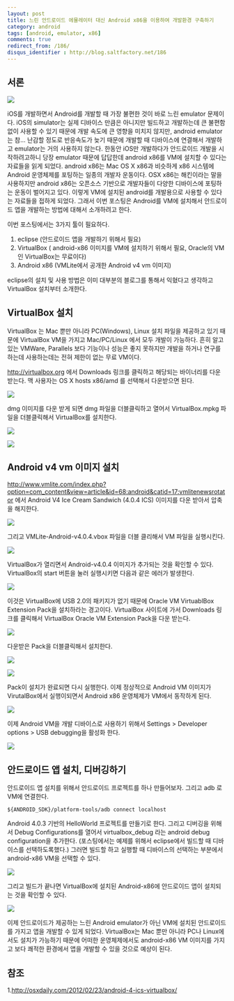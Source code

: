 ```yaml
---
layout: post
title: 느린 안드로이드 에뮬레이터 대신 Android x86을 이용하여 개발환경 구축하기
category: android
tags: [android, emulator, x86]
comments: true
redirect_from: /186/
disqus_identifier : http://blog.saltfactory.net/186
---
```


## 서론

![](http://asset.hibrainapps.net/saltfactory/images/36faf851-6551-4112-806f-662b76114a7a)

iOS를 개발하면서 Android를 개발할 때 가장 불편한 것이 바로 느린 emulator 문제이다. iOS의 simulator는 실제 디바이스 만큼은 아니지만 빌드하고 개발하는데 큰 불편함 없이 사용할 수 있기 때문에 개발 속도에 큰 영향을 미치지 않지만, android emulator는 참... 난감할 정도로 반응속도가 늦기 때문에 개발할 때 디바이스에 연결해서 개발하고 emulator는 거의 사용하지 않는다. 한동안 iOS만 개발하다가 안드로이드 개발을 시작하려고하니 당장 emulator 때문에 답답한데 android x86를 VM에 설치할 수 있다는 자료들을 읽게 되었다. android x86는 Mac OS X x86과 비슷하게 x86 시스템에 Android 운영체제를 포팅하는 일종의 개발자 운동이다. OSX x86는 해킨이라는 말을 사용하지만 android x86는 오픈소스 기반으로 개발자들이 다양한 디바이스에 포팅하는 운동이 벌어지고 있다. 이렇게 VM에 설치된 android를 개발용으로 사용할 수 있다는 자료들을 접하게 되었다. 그래서 이번 포스팅은 Android를 VM에 설치해서 안드로이드 앱을 개발하는 방법에 대해서 소개하려고 한다.

<!--more-->

이번 포스팅에서는 3가지 툴이 필요하다.

1. eclipse (안드로이드 앱을 개발하기 위해서 필요)
2. VirtualBox ( android-x86 이미지를 VM에 설치하기 위해서 필요, Oracle의 VM인 VirtualBox는 무료이다)
3. Android x86 (VMLite에서 공개한 Android v4 vm 이미지)

eclipse의 설치 및 사용 방법은 이미 대부분의 블로그를 통해서 익혔다고 생각하고 VirtualBox 설치부터 소개한다.

## VirtualBox 설치

VirtualBox 는 Mac 뿐만 아니라 PC(Windows), Linux 설치 파일을 제공하고 있기 때문에 VirtualBox VM을 가지고 Mac/PC/Linux 에서 모두 개발이 가능하다. 흔히 알고 있는 VMWare, Parallels 보다 기능이나 성능은 좋지 못하지만 개발을 하거나 연구를 하는데 사용하는데는 전혀 제한이 없는 무료 VM이다.

http://virtualbox.org 에서 Downloads 링크를 클릭하고 해당되는 바이너리를 다운 받는다. 맥 사용자는 OS X hosts x86/amd 를 선택해서 다운받으면 된다.

![](http://asset.hibrainapps.net/saltfactory/images/47b04aa8-2781-451f-b261-7c983a47a94e)

dmg 이미지를 다운 받게 되면 dmg 파일을 더블클릭하고 열어서 VirtualBox.mpkg 파일을 더블클릭해서 VirtualBox를 설치한다.

![](http://asset.hibrainapps.net/saltfactory/images/c99672ac-6ac9-4e19-a193-82e513776ea6)

![](http://asset.hibrainapps.net/saltfactory/images/6f46a4fb-8ff6-4447-94c9-b746ead65993)

## Android v4 vm 이미지 설치

http://www.vmlite.com/index.php?option=com_content&view=article&id=68:android&catid=17:vmlitenewsrotator 에서 Android V4 Ice Cream Sandwich (4.0.4 ICS) 이미지를 다운 받아서 압축을 해지한다.

![](http://asset.hibrainapps.net/saltfactory/images/44ba087f-cb9a-4fa5-b14a-d9e9320eae54)

그리고 VMLite-Android-v4.0.4.vbox 파일을 더블 클리해서 VM 파일을 실행시킨다.

![](http://asset.hibrainapps.net/saltfactory/images/b2896b89-deb2-4092-9570-1bdcfe8e07c9)

VirtualBox가 열리면서 Android-v4.0.4 이미지가 추가되는 것을 확인할 수 있다. VirtualBox의 start 버튼을 눌러 실행시키면 다음과 같은 에러가 발생한다.

![](http://asset.hibrainapps.net/saltfactory/images/1a210f75-358e-4187-a311-2a1c8d66fd1e)

이것은 VirtualBox에 USB 2.0의 패키지가 없기 때문에 Oracle VM VirtuablBox Extension Pack을 설치하라는 경고이다. VirtualBox 사이트에 가서 Downloads 링크를 클릭해서 VirtualBox Oracle VM Extension Pack을 다운 받는다.

![](http://asset.hibrainapps.net/saltfactory/images/88e1aed8-c2ee-4588-a8e3-84e391b5e0a6)

다운받은 Pack을 더블클릭해서 설치한다.

![](http://asset.hibrainapps.net/saltfactory/images/98defd3c-5e71-412b-9533-2b26b9d19b11)

![](http://asset.hibrainapps.net/saltfactory/images/c3b9040a-72fa-47ff-af9b-fa0785ca867f)

Pack이 설치가 완료되면 다시 실행한다. 이제 정상적으로 Android VM 이미지가 VirutalBox에서 실행이되면서 Android x86 운영체제가 VM에서 동작하게 된다.

![](http://asset.hibrainapps.net/saltfactory/images/7495b5fc-383e-413e-b302-4cc73aff33e2)

이제 Android VM을 개발 디바이스로 사용하기 위해서 Settings > Developer options > USB debugging을 활성화 한다.

![](http://asset.hibrainapps.net/saltfactory/images/aec2e846-e505-45e0-b287-6dd844fbf802)

## 안드로이드 앱 설치, 디버깅하기

안드로이드 앱 설치를 위해서 안드로이드 프로젝트를 하나 만들어보자. 그리고 adb 로 VM에 연결한다.

```
${ANDROID_SDK}/platform-tools/adb connect localhost
```

Android 4.0.3 기반의 HelloWorld 프로젝트를 만들기로 한다. 그리고 디버깅을 위해서 Debug Configurations를 열어서 virtualbox_debug 라는 android debug configuration을 추가한다. (포스팅에서는 예제를 위해서 eclipse에서 빌드할 때 디바이스를 선택하도록했다.) 그러면 빌드할 하고 실행할 때 디바이스의 선택하는 부분에서 android-x86 VM을 선택할 수 있다.

![](http://asset.hibrainapps.net/saltfactory/images/683990f4-7df2-4711-9d4f-7384d0600d5a)

그리고 빌드가 끝나면 VirtualBox에 설치된 Android-x86에 안드로이드 앱이 설치되는 것을 확인할 수 있다.

![](http://asset.hibrainapps.net/saltfactory/images/1ec53eeb-8343-4bf2-b689-4f198c4500c5)

이제 안드로이드가 제공하는 느린 Android emulator가 아닌 VM에 설치된 안드로이드를 가지고 앱을 개발할 수 있게 되었다. VirtualBox는 Mac 뿐만 아니라 PC나 Linux에서도 설치가 가능하기 때문에 어떠한 운영체제에서도 android-x86 VM 이미지를 가지고 보다 쾌적한 환경에서 앱을 개발할 수 있을 것으로 예상이 된다.

## 참조

1.http://osxdaily.com/2012/02/23/android-4-ics-virtualbox/

